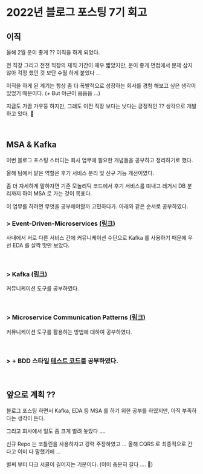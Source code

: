 # 2022년 블로그 포스팅 7기 회고 
## 이직
올해 2월 운이 좋게 ?? 이직을 하게 되었다.

전 직장 그리고 전전 직장의 재직 기간이 매우 짧았지만, 운이 좋게 면접에서 문제 삼지 않아 걱정 했던 것 보단 수월 하게 붙었다 ... 

이직을 하게 된 계기는 항상 좀 더 폭발적으로 성장하는 회사를 경험 해보고 싶은 생각이 있었기 때문이다. (+ But 야근이 읍읍읍 ...)

지금도 가끔 갸우뚱 하지만, 그래도 이전 직장 보다는 낫다는 긍정적인 ?? 생각으로 개발하고 있다. 👀

<br>

## MSA & Kafka
이번 블로그 포스팅 스터디는 회사 업무에 필요한 개념들을 공부하고 정리하기로 했다.

올해 팀에서 맡은 역할은 후기 서비스 분리 및 신규 기능 개선이였다.

좀 더 자세하게 말하자면 기존 모놀리틱 코드에서 후기 서비스를 뗘내고 레거시 DB 분리까지 하여 MSA 로 가는 것이 목표다.

이 업무를 하려면 무엇을 공부해야할까 고민하다가. 아래와 같은 순서로 공부하였다.

### > Event-Driven-Microservices [(링크)](https://github.com/Meet-Coder-Study/posting-review/blob/master/kwanghoon/2022-02-19-Building-Event-Driven-Microservices.md) 
사내에서 서로 다른 서비스 간에 커뮤니케이션 수단으로 Kafka 를 사용하기 때문에 우선 EDA 를 살짝 맛만 보았다.

<br>

### > Kafka [(링크)](https://github.com/Meet-Coder-Study/posting-review/blob/master/kwanghoon/2022-03-05_Introduction_kafka.md)
커뮤니케이션 도구를 공부하였다.

<br>

### > Microservice Communication Patterns [(링크)](https://github.com/Meet-Coder-Study/posting-review/blob/master/kwanghoon/2022-03-19_Microservice_communication_patterns.md)
커뮤니케이션 도구를 활용하는 방법에 대하여 공부하였다.

<br>

### > + BDD 스타일 [테스트 코드](https://github.com/Meet-Coder-Study/posting-review/blob/master/kwanghoon/2022-04-16_Describe-Context-It-pattern-test.md)를 공부하였다.  

<br>

## 앞으로 계획 ??
블로그 포스팅 하면서 Kafka, EDA 등 MSA 를 하기 위한 공부를 하였지만, 아직 부족하다는 생각이 든다.

그리고 회사에서 일도 좀 크게 벌려 놓았다 ....

신규 Repo 는 코틀린을 사용하자고 강력 주장하였고 ... 올해 CQRS 로 최종적으로 간다고 이미 다 말했기에 ...

벌써 부터 다크 서클이 길어지는 기분이다. (이미 충분히 길다 .... 🥲)



